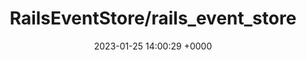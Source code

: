 ---
title: "RailsEventStore/rails_event_store"
link: "https://github.com/RailsEventStore/rails_event_store"
date: "2023-01-25 14:00:29 +0000"
description: "A Ruby implementation of an Event Store based on Active Record"
category: "github"
---